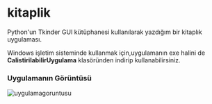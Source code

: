 # kitaplik
Python'un Tkinder GUI kütüphanesi kullanılarak yazdığım bir kitaplık uygulaması.


Windows işletim sisteminde kullanmak için,uygulamanın exe halini de **CalistirilabilirUygulama** klasöründen indirip kullanabilirsiniz.


### Uygulamanın Görüntüsü

![uygulamagoruntusu](https://user-images.githubusercontent.com/25087769/51807966-a7fc0780-229e-11e9-9ef8-a6f6a2217e3b.PNG)
